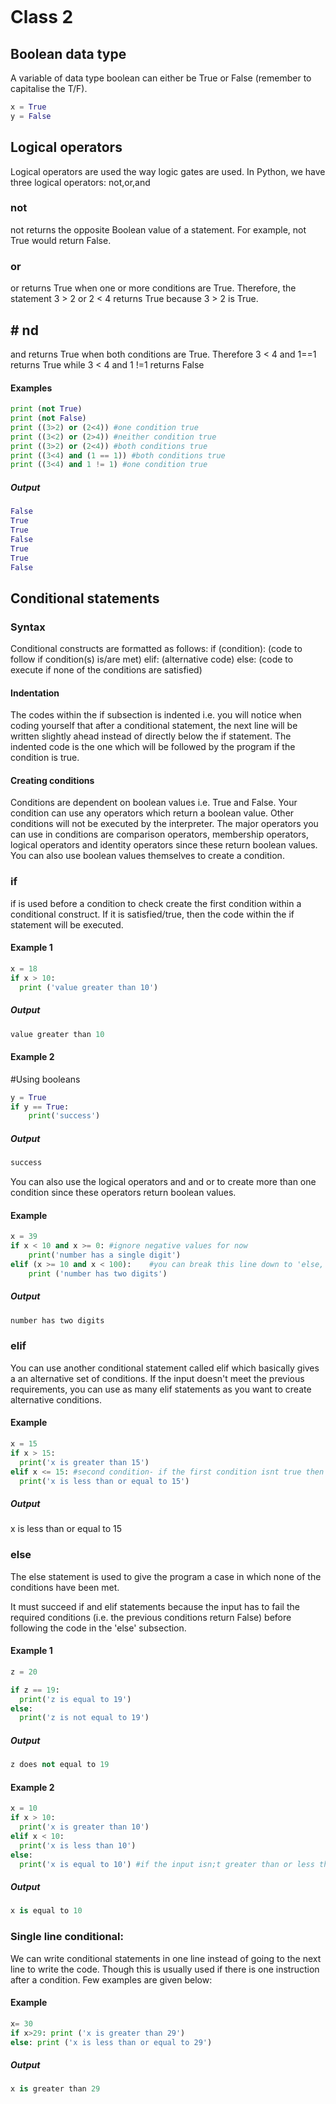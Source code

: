 ```

```

# Class 2

## Boolean data type

A variable of data type boolean can either be True or False (remember to capitalise the T/F).

```python
x = True
y = False
```

## Logical operators
Logical operators are used the way logic gates are used. In Python, we have three logical operators: not,or,and

### not
not returns the opposite Boolean value of a statement. For example, not True would return False.

### or
or returns True when one or more conditions are True. Therefore, the statement 3 > 2 or 2 < 4 returns True because 3 > 2 is True.

## # nd
and returns True when both conditions are True. Therefore 3 < 4 and 1==1 returns True while 3 < 4 and 1 !=1 returns False

#### Examples
```python
print (not True)
print (not False)
print ((3>2) or (2<4)) #one condition true
print ((3<2) or (2>4)) #neither condition true
print ((3>2) or (2<4)) #both conditions true
print ((3<4) and (1 == 1)) #both conditions true
print ((3<4) and 1 != 1) #one condition true
```

##### Output
```python
False
True
True
False
True
True
False
```
## Conditional statements

### Syntax

Conditional constructs are formatted as follows:
if (condition):
    (code to follow if condition(s) is/are met)
elif:
    (alternative code)
else:
    (code to execute if none of the conditions are satisfied)

#### Indentation
The codes within the if subsection is indented i.e. you will notice when coding yourself that after a conditional statement, the next line will be written slightly ahead instead of directly below the if statement. The indented code is the one which will be followed by the program if the condition is true.

#### Creating conditions

Conditions are dependent on boolean values i.e. True and False. Your condition can use any operators which return a boolean value. Other conditions will not be executed by the interpreter. The major operators you can use in conditions are comparison operators, membership operators, logical operators and identity operators since these return boolean values. You can also use boolean values themselves to create a condition.


### if
if is used before a condition to check create the first condition within a conditional construct. If it is satisfied/true, then the code within the if statement will be executed.

#### Example 1
```python
x = 18
if x > 10:
  print ('value greater than 10')
```
##### Output
```Python
value greater than 10   
```
#### Example 2
#Using booleans
```python
y = True
if y == True:
    print('success')
```
##### Output
```Python
success
```

You can also use the logical operators and and or to create more than one condition since these operators return boolean values.

#### Example
```python
x = 39
if x < 10 and x >= 0: #ignore negative values for now
    print('number has a single digit')
elif (x >= 10 and x < 100):    #you can break this line down to 'else, if x is greater than or equal to 10 and less than 100':
    print ('number has two digits')
```

##### Output
```Python
number has two digits
 ```
### elif
You can use another conditional statement called elif which basically gives a an alternative set of conditions. If the input doesn't meet the previous requirements, you can use as many elif statements as you want to create alternative conditions.

#### Example
```python
x = 15
if x > 15:
  print('x is greater than 15')
elif x <= 15: #second condition- if the first condition isnt true then it checks whether this condition has been met.
  print('x is less than or equal to 15')
```

##### Output
x is less than or equal to 15

### else
The else statement is used to give the program a case in which none of the conditions have been met.

It must succeed if and elif statements because the input has to fail the required conditions (i.e. the previous conditions return False) before following the code in the 'else' subsection.

#### Example 1
```python
z = 20

if z == 19:
  print('z is equal to 19')
else:
  print('z is not equal to 19')
```
##### Output
```Python
z does not equal to 19
```

#### Example 2
```Python
x = 10
if x > 10:
  print('x is greater than 10')
elif x < 10:
  print('x is less than 10')
else:
  print('x is equal to 10') #if the input isn;t greater than or less than 10, it has to be 10
```
##### Output
```python
x is equal to 10
```

### Single line conditional:

We can write conditional statements in one line instead of going to the next line to write the code. Though this is usually used if there is one instruction after a condition. Few examples are given below:

#### Example
```python
x= 30
if x>29: print ('x is greater than 29')
else: print ('x is less than or equal to 29')
```
##### Output
```Python
x is greater than 29
```
